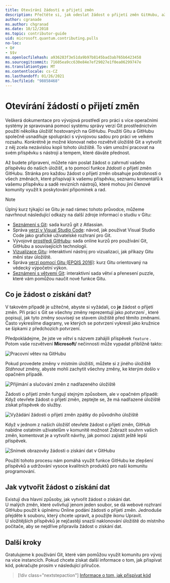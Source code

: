 ```yaml
---
title: Otevírání žádostí o přijetí změn
description: Přečtěte si, jak odeslat žádost o přijetí změn GitHubu, až budete připraveni přispívat k kódu nebo dokumentaci k Microsoft Quantum Development Kit.
author: cgranade
ms.author: chgranad
ms.date: 10/12/2018
ms.topic: contributor-guide
uid: microsoft.quantum.contributing.pulls
no-loc:
- Q#
- $$v
ms.openlocfilehash: a936283f3e51da9b97b8145bad3ab765b6423458
ms.sourcegitcommit: 71605ea9cc630e84e7ef29027e1f0ea06299747e
ms.translationtype: MT
ms.contentlocale: cs-CZ
ms.lasthandoff: 01/26/2021
ms.locfileid: "98858468"
---
```

# <a name="opening-pull-requests"></a>Otevírání žádostí o přijetí změn #

Veškerá dokumentace pro vývojová prostředí pro práci s více operačními systémy je spravovaná pomocí systému správy verzí Git prostřednictvím použití několika úložišť hostovaných na GitHubu.
Použití Gitu a GitHubu společně usnadňuje spolupráci s vývojovou sadou pro práci ve velkém rozsahu.
Konkrétně je možné klonovat nebo rozvětvit úložiště Git a vytvořit z něj zcela nezávislou kopii tohoto úložiště.
To vám umožní pracovat na svém příspěvku s nástroji a tempem, které dáváte přednost.

Až budete připraveni, můžete nám poslat žádost o zahrnutí vašeho příspěvku do našich úložišť, a to pomocí funkce _žádosti o_ přijetí změn GitHubu.
Stránka pro každou žádost o přijetí změn obsahuje podrobnosti o všech změnách, které přispívají k vašemu příspěvku, seznamu komentářů k vašemu příspěvku a sadě revizních nástrojů, které mohou jiní členové komunity využít k poskytování připomínek a rad.

> [!NOTE]
> Úplný kurz týkající se Gitu je nad rámec tohoto průvodce, můžeme navrhnout následující odkazy na další zdroje informací o studiu v Gitu:
>
> - [Seznámení s Git](https://www.atlassian.com/git): sada kurzů git z Atlassian.
> - Správa [verzí v Visual Studio Code](https://code.visualstudio.com/docs/editor/versioncontrol): návod, jak používat Visual Studio Code jako grafické uživatelské rozhraní pro Git.
> - Vývojové [prostředí GitHubu](https://lab.github.com/): sada online kurzů pro používání Git, GitHubu a souvisejících technologií.
> - [Vizualizace Gitu](https://git-school.github.io/visualizing-git/): interaktivní nástroj pro vizualizaci, jak příkazy Gitu mění stav úložiště.
> - Správa [verzí pomocí Gitu (EPQIS 2016)](https://nbviewer.jupyter.org/github/QuinnPhys/PythonWorkshop-science/blob/master/lecture-1-scicomp-tools-part1.ipynb#Version-Control-with-Git-(50-Minutes)): kurz Gitu orientovaný na vědecký výpočetní výkon.
> - [Seznámení s větvemi Git](https://learngitbranching.js.org/): interaktivní sada větví a přenesení puzzle, které vám pomůžou naučit nové funkce Gitu.

## <a name="what-is-a-pull-request"></a>Co je žádost o získání dat? ##

V takovém případě je užitečné, abyste si vyžádali, co **je** žádost o přijetí změn.
Při práci s Git se všechny změny reprezentují jako _potvrzení_ , které popisují, jak tyto změny souvisejí se stavem úložiště před těmito změnami.
Často vykreslíme diagramy, ve kterých se potvrzení vykreslí jako kružnice se šipkami z předchozích potvrzení.

Předpokládejme, že jste ve _větvi_ s názvem zahájili příspěvek `feature` .
Potom vaše rozvětvení **Microsoft/** nečinnosti může vypadat přibližně takto:

![Pracovní větev na GitHubu](~/media/git-workflow-step0.png)

Pokud provedete změny v místním úložišti, můžete si z jiného úložiště _Stáhnout_ změny, abyste mohli zachytit všechny změny, ke kterým došlo v opačném případě.

![Přijímání a slučování změn z nadřazeného úložiště](~/media/git-workflow-step1.png)

Žádosti o přijetí změn fungují stejným způsobem, ale v opačném případě: Když otevřete žádost o přijetí změn, zeptejte se, že má nadřazené úložiště získat příspěvek do služby.

![Vyžádání žádosti o přijetí změn zpátky do původního úložiště](~/media/git-workflow-step2.png)

Když v jednom z našich úložišť otevřete žádost o přijetí změn, GitHub nabídne ostatním uživatelům v komunitě možnost Zobrazit souhrn vašich změn, komentovat je a vytvořit návrhy, jak pomoci zajistit ještě lepší příspěvek.

![Snímek obrazovky žádosti o získání dat v GitHubu](~/media/pull-request-header.png)

Použití tohoto procesu nám pomáhá využít funkce GitHubu ke zlepšení příspěvků a udržování vysoce kvalitních produktů pro naši komunitu programování.

## <a name="how-to-make-a-pull-request"></a>Jak vytvořit žádost o získání dat ##

Existují dva hlavní způsoby, jak vytvořit žádost o získání dat.  
U malých změn, které ovlivňují jenom jeden soubor, se dá webové rozhraní GitHubu použít k úplnému Online podání žádosti o přijetí změn. Jednoduše přejděte k souboru, který chcete upravit, a použijte ikonu Upravit.  
U složitějších příspěvků je nejčastěji snazší naklonování úložiště do místního počítače, aby se nejdříve připravila žádost o získání dat.

<!--
### Using the Web Interface ###

**TODO**

### Command-Line and GitHub Flow ###

Most of the time, it's easier to prepare a pull request on your own computer; that makes it easier to work incrementally, and to test your changes.
If you haven't already done so, the first step is to _fork_ the repository that you'd like to contribute to.
Forking makes a complete clone of the original repository, but under your GitHub account instead of under [Microsoft](http://github.com/Microsoft/) or [MicrosoftDocs](http://github.com/MicrosoftDocs/).
This way, you can edit your personal fork to your heart's content before making a pull request for your work.

**TODO: pick up here**

## Code Review and Etiquette ##

**TODO: PR ettiquette, reviews, etc.**

-->

## <a name="next-steps"></a>Další kroky ##

Gratulujeme k používání Git, které vám pomůžou využít komunitu pro vývoj na více instancích.
Pokud chcete získat další informace o tom, jak přispívat kód, pokračujte prosím v následující příručce.

> [!div class="nextstepaction"]
> [Informace o tom, jak přispívat kód](xref:microsoft.quantum.contributing.code)
